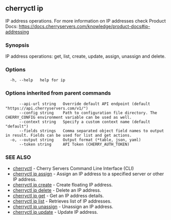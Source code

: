 ## cherryctl ip

IP address operations. For more information on IP addresses check Product Docs: https://docs.cherryservers.com/knowledge/product-docs#ip-addressing

### Synopsis

IP address operations: get, list, create, update, assign, unassign and delete.

### Options

```
  -h, --help   help for ip
```

### Options inherited from parent commands

```
      --api-url string   Override default API endpoint (default "https://api.cherryservers.com/v1/")
      --config string    Path to configuration file directory. The CHERRY_CONFIG environment variable can be used as well.
      --context string   Specify a custom context name (default "default")
      --fields strings   Comma separated object field names to output in result. Fields can be used for list and get actions.
  -o, --output string    Output format (*table, json, yaml)
      --token string     API Token (CHERRY_AUTH_TOKEN)
```

### SEE ALSO

* [cherryctl](cherryctl.md)	 - Cherry Servers Command Line Interface (CLI)
* [cherryctl ip assign](cherryctl_ip_assign.md)	 - Assign an IP address to a specified server or other IP address.
* [cherryctl ip create](cherryctl_ip_create.md)	 - Create floating IP address.
* [cherryctl ip delete](cherryctl_ip_delete.md)	 - Delete an IP address.
* [cherryctl ip get](cherryctl_ip_get.md)	 - Get an IP address details.
* [cherryctl ip list](cherryctl_ip_list.md)	 - Retrieves list of IP addresses.
* [cherryctl ip unassign](cherryctl_ip_unassign.md)	 - Unassign an IP address.
* [cherryctl ip update](cherryctl_ip_update.md)	 - Update IP address.


